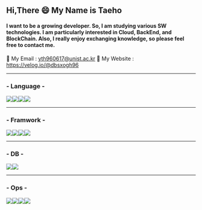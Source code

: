 ## Hi,There :smile: My Name is Taeho
#### I want to be a growing developer. So, I am studying various SW technologies. I am particularly interested in Cloud, BackEnd, and BlockChain. Also, I really enjoy exchanging knowledge, so please feel free to contact me.
🐬 My Email : yth960617@unist.ac.kr
🐳 My Website : https://velog.io/@dbsxogh96
* * *

###  - Language -
<img src="https://img.shields.io/badge/Java-F94A29?style=flat-square&logo=Java&logoColor=FFFFFF"/><img src="https://img.shields.io/badge/JavaScript-FCE22A?style=flat-square&logo=JavaScript&logoColor=FFFFFF"/><img src="https://img.shields.io/badge/TypeScript-5D3891?style=flat-square&logo=TypeScript&logoColor=FFFFFF"/><img src="https://img.shields.io/badge/Python-AEE2FF?style=flat-square&logo=Python&logoColor=FFFFFF"/>

* * *
### - Framwork -
<img src="https://img.shields.io/badge/Spring-BFDB38?style=flat-square&logo=Spring&logoColor=FFFFFF"/><img src="https://img.shields.io/badge/Spring%20Boot-6DB33F?style=flat-square&logo=Spring%20Boot&logoColor=black"/><img src="https://img.shields.io/badge/Node.js-FFEA20?style=flat-square&logo=Node.js&logoColor=black"/><img src="https://img.shields.io/badge/NestJS-E0234E?style=flat-square&logo=NestJS&logoColor=black"/>
* * *
### - DB -
<img src="https://img.shields.io/badge/MySQL-4479A1?style=flat-square&logo=MySQL&logoColor=black"/><img src="https://img.shields.io/badge/MariaDB-003545?style=flat-square&logo=MariaDB&logoColor=black"/>
* * *
### - Ops -
<img src="https://img.shields.io/badge/Docker-2496ED?style=flat-square&logo=Docker&logoColor=black"/><img src="https://img.shields.io/badge/Kubernetes-326CE5?style=flat-square&logo=Kubernetes&logoColor=black"/><img src="https://img.shields.io/badge/Amazon%20AWS-4E6C50?style=flat-square&logo=Amazon%20AWS&logoColor=black"/><img src="https://img.shields.io/badge/Jenkins-D24939?style=flat-square&logo=Jenkins&logoColor=black"/>
